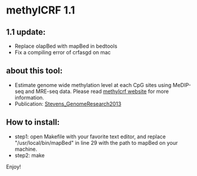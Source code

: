 # methylCRF 1.1

## 1.1 update: 
* Replace olapBed with mapBed in bedtools
* Fix a compiling error of crfasgd on mac 

## about this tool:
* Estimate genome wide methylation level at each CpG sites using MeDIP-seq and MRE-seq data. Please read [methylcrf website](methylcrf.wustl.edu) for more information.
* Publication: [Stevens_GenomeResearch2013](http://genome.cshlp.org/content/23/9/1541.abstract)

## How to install:

* step1: open Makefile with your favorite text editor, and replace "/usr/local/bin/mapBed" in line 29 with the path to mapBed on your machine.
* step2: make

Enjoy!
